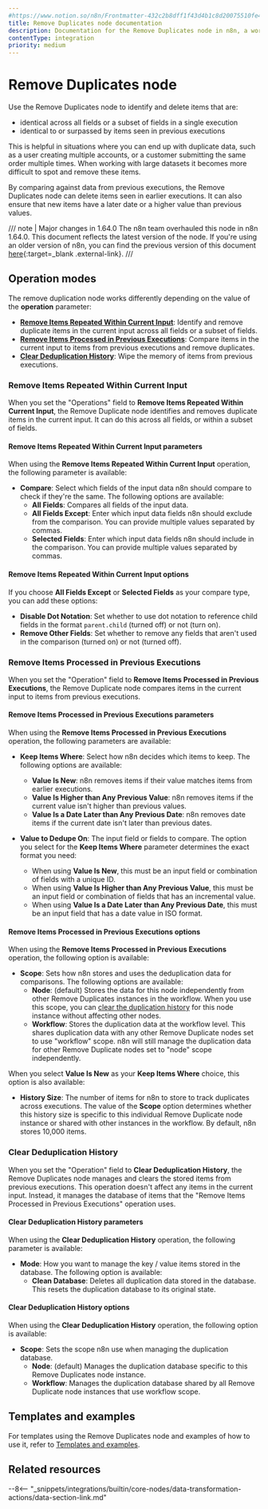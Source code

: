 ```yaml
---
#https://www.notion.so/n8n/Frontmatter-432c2b8dff1f43d4b1c8d20075510fe4
title: Remove Duplicates node documentation
description: Documentation for the Remove Duplicates node in n8n, a workflow automation platform. Includes guidance on usage and links to examples.
contentType: integration
priority: medium
---
```


# Remove Duplicates node

Use the Remove Duplicates node to identify and delete items that are:

* identical across all fields or a subset of fields in a single execution
* identical to or surpassed by items seen in previous executions

This is helpful in situations where you can end up with duplicate data, such as a user creating multiple accounts, or a customer submitting the same order multiple times. When working with large datasets it becomes more difficult to spot and remove these items.

By comparing against data from previous executions, the Remove Duplicates node can  delete items seen in earlier executions. It can also ensure that new items have a later date or a higher value than previous values.

/// note | Major changes in 1.64.0
The n8n team overhauled this node in n8n 1.64.0. This document reflects the latest version of the node. If you're using an older version of n8n, you can find the previous version of this document [here](https://github.com/n8n-io/n8n-docs/blob/7a66308290e6e5b104fcb82a3beafa0d6987df36/docs/integrations/builtin/core-nodes/n8n-nodes-base.removeduplicates.md){:target=_blank .external-link}.
///

## Operation modes

The remove duplication node works differently depending on the value of the **operation** parameter:

* **[Remove Items Repeated Within Current Input](#remove-items-repeated-within-current-input)**: Identify and remove duplicate items in the current input across all fields or a subset of fields.
* **[Remove Items Processed in Previous Executions](#remove-items-processed-in-previous-executions)**: Compare items in the current input to items from previous executions and remove duplicates.
* **[Clear Deduplication History](#clear-deduplication-history)**: Wipe the memory of items from previous executions.

### Remove Items Repeated Within Current Input

When you set the "Operations" field to **Remove Items Repeated Within Current Input**, the Remove Duplicate node identifies and removes duplicate items in the current input. It can do this across all fields, or within a subset of fields.

#### Remove Items Repeated Within Current Input parameters

When using the **Remove Items Repeated Within Current Input** operation, the following parameter is available:

* **Compare**: Select which fields of the input data n8n should compare to check if they're the same. The following options are available:
	* **All Fields**: Compares all fields of the input data.
	* **All Fields Except**: Enter which input data fields n8n should exclude from the comparison. You can provide multiple values separated by commas.
	* **Selected Fields**: Enter which input data fields n8n should include in the comparison. You can provide multiple values separated by commas.

#### Remove Items Repeated Within Current Input options

If you choose **All Fields Except** or **Selected Fields** as your compare type, you can add these options:

* **Disable Dot Notation**: Set whether to use dot notation to reference child fields in the format `parent.child` (turned off) or not (turn on).
* **Remove Other Fields**: Set whether to remove any fields that aren't used in the comparison (turned on) or not (turned off).

### Remove Items Processed in Previous Executions

When you set the "Operation" field to **Remove Items Processed in Previous Executions**, the Remove Duplicate node compares items in the current input to items from previous executions.

#### Remove Items Processed in Previous Executions parameters

When using the **Remove Items Processed in Previous Executions** operation, the following parameters are available:

* **Keep Items Where**: Select how n8n decides which items to keep. The following options are available:
	* **Value Is New**: n8n removes items if their value matches items from earlier executions.
	* **Value Is Higher than Any Previous Value**: n8n removes items if the current value isn't higher than previous values.
	* **Value Is a Date Later than Any Previous Date**: n8n removes date items if the current date isn't later than previous dates.

* **Value to Dedupe On**: The input field or fields to compare. The option you select for the **Keep Items Where** parameter determines the exact format you need:
	* When using **Value Is New**, this must be an input field or combination of fields with a unique ID.
	* When using **Value Is Higher than Any Previous Value**, this must be an input field or combination of fields that has an incremental value.
	* When using **Value Is a Date Later than Any Previous Date**, this must be an input field that has a date value in ISO format.

#### Remove Items Processed in Previous Executions options

When using the **Remove Items Processed in Previous Executions** operation, the following option is available:

* **Scope**: Sets how n8n stores and uses the deduplication data for comparisons. The following options are available:
	* **Node**: (default) Stores the data for this node independently from other Remove Duplicates instances in the workflow. When you use this scope, you can [clear the duplication history](#clear-deduplication-history) for this node instance without affecting other nodes.
	* **Workflow**: Stores the duplication data at the workflow level. This shares duplication data with any other Remove Duplicate nodes set to use "workflow" scope.  n8n will still manage the duplication data for other Remove Duplicate nodes set to "node" scope independently.

When you select **Value Is New** as your **Keep Items Where** choice, this option is also available:

* **History Size**: The number of items for n8n to store to track duplicates across executions. The value of the **Scope** option determines whether this history size is specific to this individual Remove Duplicate node instance or shared with other instances in the workflow. By default, n8n stores 10,000 items.

### Clear Deduplication History

When you set the "Operation" field to **Clear Deduplication History**, the Remove Duplicates node manages and clears the stored items from previous executions. This operation doesn't affect any items in the current input. Instead, it manages the database of items that the "Remove Items Processed in Previous Executions" operation uses.

#### Clear Deduplication History parameters

When using the **Clear Deduplication History** operation, the following parameter is available:

* **Mode**: How you want to manage the key / value items stored in the database. The following option is available:
	* **Clean Database**: Deletes all duplication data stored in the database. This resets the duplication database to its original state.

#### Clear Deduplication History options

When using the **Clear Deduplication History** operation, the following option is available:

* **Scope**: Sets the scope n8n use when managing the duplication database.
	* **Node**: (default) Manages the duplication database specific to this Remove Duplicates node instance.
	* **Workflow**: Manages the duplication database shared by all Remove Duplicate node instances that use workflow scope.

## Templates and examples

For templates using the Remove Duplicates node and examples of how to use it, refer to [Templates and examples](/integrations/builtin/core-nodes/n8n-nodes-base.removeduplicates/templates-and-examples/).

## Related resources

--8<-- "_snippets/integrations/builtin/core-nodes/data-transformation-actions/data-section-link.md"
